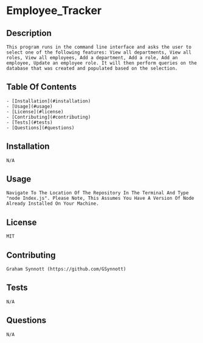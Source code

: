 # Employee_Tracker
    
## Description 

    This program runs in the command line interface and asks the user to select one of the following features: View all departments, View all roles, View all employees, Add a department, Add a role, Add an employee, Update an employee role. It will then perform queries on the database that was created and populated based on the selection. 

## Table Of Contents 

    - [Installation](#installation)
    - [Usage](#usage)
    - [License](#license)
    - [Contributing](#contributing)
    - [Tests](#tests)
    - [Questions](#questions)
    
## Installation 

    N/A

## Usage 

    Navigate To The Location Of The Repository In The Terminal And Type "node Index.js". Please Note, This Assumes You Have A Version Of Node Already Installed On Your Machine.

## License 

    MIT

## Contributing 

    Graham Synnott (https://github.com/GSynnott)

## Tests 

    N/A

## Questions 

    N/A